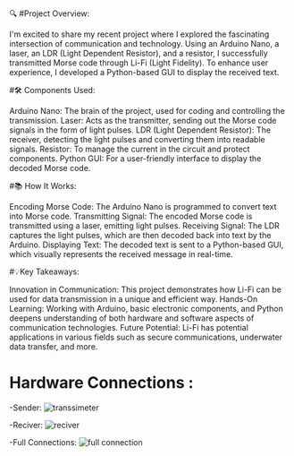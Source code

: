 🔍 #Project Overview:

I'm excited to share my recent project where I explored the fascinating intersection of communication and technology. Using an Arduino Nano, a laser, an LDR (Light Dependent Resistor), and a resistor, I successfully transmitted Morse code through Li-Fi (Light Fidelity). To enhance user experience, I developed a Python-based GUI to display the received text.

#🛠 Components Used:

Arduino Nano: The brain of the project, used for coding and controlling the transmission.
Laser: Acts as the transmitter, sending out the Morse code signals in the form of light pulses.
LDR (Light Dependent Resistor): The receiver, detecting the light pulses and converting them into readable signals.
Resistor: To manage the current in the circuit and protect components.
Python GUI: For a user-friendly interface to display the decoded Morse code.

#📚 How It Works:

Encoding Morse Code: The Arduino Nano is programmed to convert text into Morse code.
Transmitting Signal: The encoded Morse code is transmitted using a laser, emitting light pulses.
Receiving Signal: The LDR captures the light pulses, which are then decoded back into text by the Arduino.
Displaying Text: The decoded text is sent to a Python-based GUI, which visually represents the received message in real-time.


#💡Key Takeaways:

Innovation in Communication: This project demonstrates how Li-Fi can be used for data transmission in a unique and efficient way.
Hands-On Learning: Working with Arduino, basic electronic components, and Python deepens understanding of both hardware and software aspects of communication technologies.
Future Potential: Li-Fi has potential applications in various fields such as secure communications, underwater data transfer, and more.

# Hardware Connections :
-Sender:
![transsimeter](https://github.com/user-attachments/assets/3e33fd0c-b6c5-4808-9bf7-847597c8ccd3)

-Reciver:
![reciver](https://github.com/user-attachments/assets/9e91b838-70a9-4896-b32a-dfa20e1516ec)

-Full Connections:
![full connection](https://github.com/user-attachments/assets/fc276ef6-3d03-4cbb-a722-a934c712de64)





